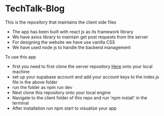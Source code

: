 # TechTalk-Blog

This is the repository that maintains the client side files

* The app has been built with react js as its framework library
* We have axios library to maintain get post requests from the server
* For designing the website we have use vanilla CSS
* We have used node js to handle the backend management

To use this app

* first you need to first clone the server repository [Here](https://github.com/rajsidd34/TechTalk-Server.git) onto your local machine
* set up your supabase account and add your account keys to the index.js file in the above folder
* run the folder as npm run dev
* Next clone this repository onto your local engine
* Navigate to the client folder of this repo and run 'npm install' in the terminal
* After installation run npm start to visualize your app
